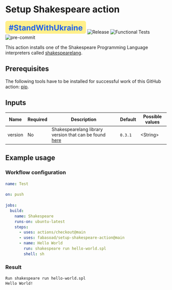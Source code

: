 # Setup Shakespeare action

[![Stand With Ukraine](https://raw.githubusercontent.com/vshymanskyy/StandWithUkraine/main/badges/StandWithUkraine.svg)](https://stand-with-ukraine.pp.ua)
![Release](https://img.shields.io/github/v/release/fabasoad/setup-shakespeare-action?include_prereleases)
![Functional Tests](https://github.com/fabasoad/setup-shakespeare-action/workflows/Functional%20Tests/badge.svg)
![pre-commit](https://github.com/fabasoad/setup-shakespeare-action/actions/workflows/pre-commit.yml/badge.svg)

This action installs one of the Shakespeare Programming Language interpreters
called [shakespearelang](https://pypi.org/project/shakespearelang/).

## Prerequisites

The following tools have to be installed for successful work of this GitHub action:
[pip](https://pypi.org/project/pip).

## Inputs

| Name    | Required | Description                                                                                        | Default | Possible values |
| ------- | -------- | -------------------------------------------------------------------------------------------------- | ------- | --------------- |
| version | No       | Shakespearelang library version that can be found [here](https://pypi.org/project/shakespearelang) | `0.3.1` | &lt;String&gt;  |

## Example usage

### Workflow configuration

```yaml
name: Test

on: push

jobs:
  build:
    name: Shakespeare
    runs-on: ubuntu-latest
    steps:
      - uses: actions/checkout@main
      - uses: fabasoad/setup-shakespeare-action@main
      - name: Hello World
        run: shakespeare run hello-world.spl
        shell: sh
```

### Result

```shell
Run shakespeare run hello-world.spl
Hello World!
```
